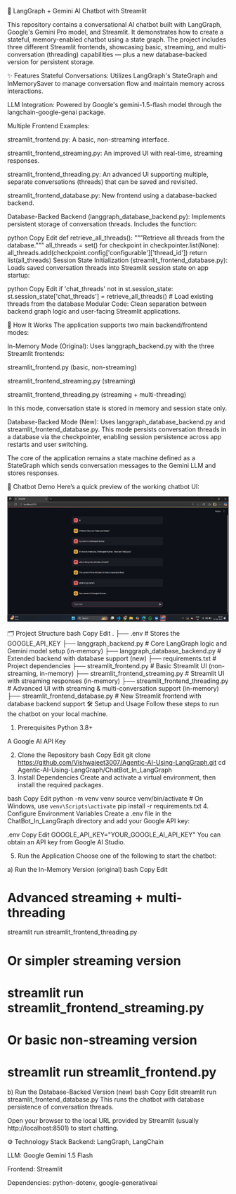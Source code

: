 💬 LangGraph + Gemini AI Chatbot with Streamlit


This repository contains a conversational AI chatbot built with LangGraph, Google's Gemini Pro model, and Streamlit. It demonstrates how to create a stateful, memory-enabled chatbot using a state graph. The project includes three different Streamlit frontends, showcasing basic, streaming, and multi-conversation (threading) capabilities — plus a new database-backed version for persistent storage.

✨ Features
Stateful Conversations: Utilizes LangGraph's StateGraph and InMemorySaver to manage conversation flow and maintain memory across interactions.

LLM Integration: Powered by Google's gemini-1.5-flash model through the langchain-google-genai package.

Multiple Frontend Examples:

streamlit_frontend.py: A basic, non-streaming interface.

streamlit_frontend_streaming.py: An improved UI with real-time, streaming responses.

streamlit_frontend_threading.py: An advanced UI supporting multiple, separate conversations (threads) that can be saved and revisited.

streamlit_frontend_database.py: New frontend using a database-backed backend.

Database-Backed Backend (langgraph_database_backend.py):
Implements persistent storage of conversation threads. Includes the function:

python
Copy
Edit
def retrieve_all_threads(): 
    """Retrieve all threads from the database."""
    all_threads = set()
    for checkpoint in checkpointer.list(None):
        all_threads.add(checkpoint.config['configurable']['thread_id'])
    return list(all_threads)
Session State Initialization (streamlit_frontend_database.py):
Loads saved conversation threads into Streamlit session state on app startup:

python
Copy
Edit
if 'chat_threads' not in st.session_state:
    st.session_state['chat_threads'] = retrieve_all_threads()  # Load existing threads from the database
Modular Code: Clean separation between backend graph logic and user-facing Streamlit applications.

🚀 How It Works
The application supports two main backend/frontend modes:

In-Memory Mode (Original):
Uses langgraph_backend.py with the three Streamlit frontends:

streamlit_frontend.py (basic, non-streaming)

streamlit_frontend_streaming.py (streaming)

streamlit_frontend_threading.py (streaming + multi-threading)

In this mode, conversation state is stored in memory and session state only.

Database-Backed Mode (New):
Uses langgraph_database_backend.py and streamlit_frontend_database.py. This mode persists conversation threads in a database via the checkpointer, enabling session persistence across app restarts and user switching.

The core of the application remains a state machine defined as a StateGraph which sends conversation messages to the Gemini LLM and stores responses.

📸 Chatbot Demo
Here’s a quick preview of the working chatbot UI:

<p align="center"> <img src="../ChatBot_In_LangGraph/ChatBot_OUTPUT.jpg" alt="Chatbot Demo" width="600"/> </p>
🗂️ Project Structure
bash
Copy
Edit
.
├── .env                            # Stores the GOOGLE_API_KEY
├── langgraph_backend.py            # Core LangGraph logic and Gemini model setup (in-memory)
├── langgraph_database_backend.py   # Extended backend with database support (new)
├── requirements.txt                # Project dependencies
├── streamlit_frontend.py           # Basic Streamlit UI (non-streaming, in-memory)
├── streamlit_frontend_streaming.py # Streamlit UI with streaming responses (in-memory)
├── streamlit_frontend_threading.py # Advanced UI with streaming & multi-conversation support (in-memory)
├── streamlit_frontend_database.py  # New Streamlit frontend with database backend support
🛠️ Setup and Usage
Follow these steps to run the chatbot on your local machine.

1. Prerequisites
Python 3.8+

A Google AI API Key

2. Clone the Repository
bash
Copy
Edit
git clone https://github.com/Vishwajeet3007/Agentic-AI-Using-LangGraph.git
cd Agentic-AI-Using-LangGraph/ChatBot_In_LangGraph
3. Install Dependencies
Create and activate a virtual environment, then install the required packages.

bash
Copy
Edit
python -m venv venv
source venv/bin/activate  # On Windows, use `venv\Scripts\activate`
pip install -r requirements.txt
4. Configure Environment Variables
Create a .env file in the ChatBot_In_LangGraph directory and add your Google API key:

.env
Copy
Edit
GOOGLE_API_KEY="YOUR_GOOGLE_AI_API_KEY"
You can obtain an API key from Google AI Studio.

5. Run the Application
Choose one of the following to start the chatbot:

a) Run the In-Memory Version (original)
bash
Copy
Edit
# Advanced streaming + multi-threading
streamlit run streamlit_frontend_threading.py

# Or simpler streaming version
# streamlit run streamlit_frontend_streaming.py

# Or basic non-streaming version
# streamlit run streamlit_frontend.py
b) Run the Database-Backed Version (new)
bash
Copy
Edit
streamlit run streamlit_frontend_database.py
This runs the chatbot with database persistence of conversation threads.

Open your browser to the local URL provided by Streamlit (usually http://localhost:8501) to start chatting.

⚙️ Technology Stack
Backend: LangGraph, LangChain

LLM: Google Gemini 1.5 Flash

Frontend: Streamlit

Dependencies: python-dotenv, google-generativeai

